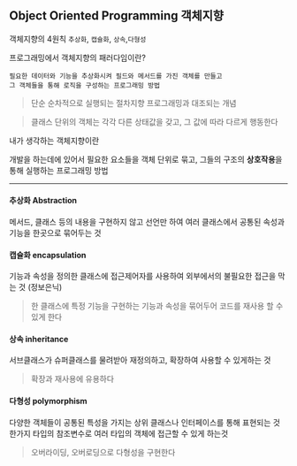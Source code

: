 ## Object Oriented Programming 객체지향

객체지향의 4원칙
`추상화`, `캡슐화`, `상속`,`다형성`

프로그래밍에서 객체지향의 패러다임이란?

```
필요한 데이터와 기능을 추상화시켜 필드와 메서드를 가진 객체를 만들고
그 객체들을 통해 로직을 구성하는 프로그래밍 방법
```

> 단순 순차적으로 실행되는 절차지향 프로그래밍과 대조되는 개념

> 클래스 단위의 객체는 각각 다른 상태값을 갖고, 그 값에 따라 다르게 행동한다

내가 생각하는 객체지향이란

개발을 하는데에 있어서 필요한 요소들을 객체 단위로 묶고, 그들의 구조의 **상호작용**을 통해 실행하는 프로그래밍 방법

---

#### 추상화 Abstraction

메서드, 클래스 등의 내용을 구현하지 않고 선언만 하여 여러 클래스에서 공통된 속성과 기능을 한곳으로 묶어두는 것

#### 캡슐화 encapsulation

기능과 속성을 정의한 클래스에 접근제어자를 사용하여 외부에서의 불필요한 접근을 막는 것 (정보은닉)

> 한 클래스에 특정 기능을 구현하는 기능과 속성을 묶어두어 코드를 재사용 할 수 있게 한다

#### 상속 inheritance

서브클래스가 슈퍼클래스를 물려받아 재정의하고, 확장하여 사용할 수 있게하는 것

> 확장과 재사용에 유용하다

#### 다형성 polymorphism

다양한 객체들이 공통된 특성을 가지는 상위 클래스나 인터페이스를 통해 표현되는 것
한가지 타입의 참조변수로 여러 타입의 객체에 접근할 수 있게 하는것

> 오버라이딩, 오버로딩으로 다형성을 구현한다
